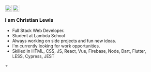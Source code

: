 

<a href="https://www.linkedin.com/in/christianlewis92/">
  <img align="left" alt="Christian's Linkdein" width="22px" src="https://cdn.jsdelivr.net/npm/simple-icons@v3/icons/linkedin.svg" />
</a>
<a href="https://github.com/christianlewis024">
  <img align="left" alt="Christian's Github" width="22px" src="https://cdn.jsdelivr.net/npm/simple-icons@v3/icons/github.svg" />
</a>



<br />


### I am Christian Lewis
- Full Stack Web Developer.
- Student at Lambda School 
- Always working on side projects and fun new ideas.
- I'm currently looking for work opportunities.
- Skilled in HTML, CSS, JS, React, Vue, Firebase, Node, Dart, Flutter, LESS, Cypress, JEST 

⭐️ 

